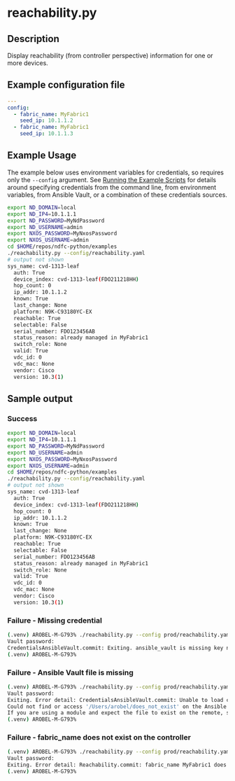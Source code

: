 # reachability.py

## Description

Display reachability (from controller perspective) information for one or more
devices.

## Example configuration file

``` yaml title="Example configuraion file"
---
config:
  - fabric_name: MyFabric1
    seed_ip: 10.1.1.2
  - fabric_name: MyFabric1
    seed_ip: 10.1.1.3
```

## Example Usage

The example below uses environment variables for credentials, so requires
only the `--config` argument.  See [Running the Example Scripts]
for details around specifying credentials from the command line, from
environment variables, from Ansible Vault, or a combination of these
credentials sources.

[Running the Example Scripts]: ../setup/running-the-example-scripts.md

``` bash title="Example usage"
export ND_DOMAIN=local
export ND_IP4=10.1.1.1
export ND_PASSWORD=MyNdPassword
export ND_USERNAME=admin
export NXOS_PASSWORD=MyNxosPassword
export NXOS_USERNAME=admin
cd $HOME/repos/ndfc-python/examples
./reachability.py --config/reachability.yaml
# output not shown
sys_name: cvd-1313-leaf
  auth: True
  device_index: cvd-1313-leaf(FDO211218HH)
  hop_count: 0
  ip_addr: 10.1.1.2
  known: True
  last_change: None
  platform: N9K-C93180YC-EX
  reachable: True
  selectable: False
  serial_number: FDO123456AB
  status_reason: already managed in MyFabric1
  switch_role: None
  valid: True
  vdc_id: 0
  vdc_mac: None
  vendor: Cisco
  version: 10.3(1)
```

## Sample output

### Success

``` bash title="Success"
export ND_DOMAIN=local
export ND_IP4=10.1.1.1
export ND_PASSWORD=MyNdPassword
export ND_USERNAME=admin
export NXOS_PASSWORD=MyNxosPassword
export NXOS_USERNAME=admin
cd $HOME/repos/ndfc-python/examples
./reachability.py --config/reachability.yaml
# output not shown
sys_name: cvd-1313-leaf
  auth: True
  device_index: cvd-1313-leaf(FDO211218HH)
  hop_count: 0
  ip_addr: 10.1.1.2
  known: True
  last_change: None
  platform: N9K-C93180YC-EX
  reachable: True
  selectable: False
  serial_number: FDO123456AB
  status_reason: already managed in MyFabric1
  switch_role: None
  valid: True
  vdc_id: 0
  vdc_mac: None
  vendor: Cisco
  version: 10.3(1)
```

### Failure - Missing credential

``` bash
(.venv) AROBEL-M-G793% ./reachability.py --config prod/reachability.yaml --ansible-vault $HOME/.ansible/vault
Vault password:
CredentialsAnsibleVault.commit: Exiting. ansible_vault is missing key nd_password. vault file: /Users/arobel/.ansible/vault
(.venv) AROBEL-M-G793%
```

### Failure - Ansible Vault file is missing

``` bash
(.venv) AROBEL-M-G793% ./reachability.py --config prod/reachability.yaml --ansible-vault $HOME/does_not_exist
Vault password:
Exiting. Error detail: CredentialsAnsibleVault.commit: Unable to load credentials in  /Users/arobel/does_not_exist. Exception detail: AnsibleFileNotFound: Unable to retrieve file contents
Could not find or access '/Users/arobel/does_not_exist' on the Ansible Controller.
If you are using a module and expect the file to exist on the remote, see the remote_src option
(.venv) AROBEL-M-G793%
```

### Failure - fabric_name does not exist on the controller

```bash
(.venv) AROBEL-M-G793% ./reachability.py --config prod/reachability.yaml --ansible-vault $HOME/.ansible/vault
Vault password:
Exiting. Error detail: Reachability.commit: fabric_name MyFabric1 does not exist on the controller.
(.venv) AROBEL-M-G793%
```
